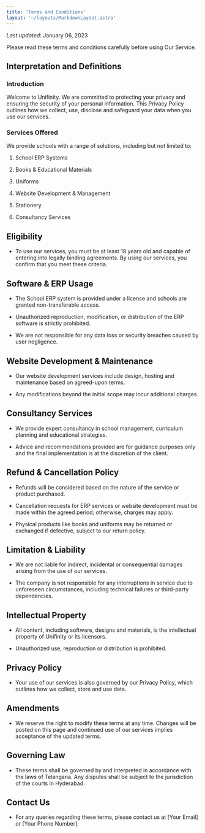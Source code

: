 ```yaml
---
title: 'Terms and Conditions'
layout: '~/layouts/MarkdownLayout.astro'
---
```


_Last updated_: January 06, 2023

Please read these terms and conditions carefully before using Our Service.

## Interpretation and Definitions

### Introduction

Welcome to Unifinity. We are committed to protecting your privacy and ensuring the security of your personal information. This Privacy Policy outlines how we collect, use, disclose and safeguard your data when you use our services.

### Services Offered

We provide schools with a range of solutions, including but not limited to:

1. School ERP Systems

2. Books & Educational Materials

3. Uniforms 

4. Website Development & Management

5. Stationery

6. Consultancy Services

## Eligibility

- To use our services, you must be at least 18 years old and capable of entering into legally binding agreements. By using our services, you confirm that you meet these criteria.




## Software & ERP Usage

- The School ERP system is provided under a license and schools are granted non-transferable access.

- Unauthorized reproduction, modification, or distribution of the ERP software is strictly prohibited.

- We are not responsible for any data loss or security breaches caused by user negligence.

## Website Development & Maintenance

- Our website development services include design, hosting and maintenance based on agreed-upon terms.

- Any modifications beyond the initial scope may incur additional charges.

## Consultancy Services

- We provide expert consultancy in school management, curriculum planning and educational strategies.

- Advice and recommendations provided are for guidance purposes only and the final implementation is at the discretion of the client.

## Refund & Cancellation Policy

- Refunds will be considered based on the nature of the service or product purchased.

- Cancellation requests for ERP services or website development must be made within the agreed period; otherwise, charges may apply.

- Physical products like books and uniforms may be returned or exchanged if defective, subject to our return policy.

## Limitation & Liability

- We are not liable for indirect, incidental or consequential damages arising from the use of our services.

- The company is not responsible for any interruptions in service due to unforeseen circumstances, including technical failures or third-party dependencies.

## Intellectual Property

- All content, including software, designs and materials, is the intellectual property of Unifinity or its licensors.

- Unauthorized use, reproduction or distribution is prohibited.

## Privacy Policy

- Your use of our services is also governed by our Privacy Policy, which outlines how we collect, store and use data.

## Amendments

- We reserve the right to modify these terms at any time. Changes will be posted on this page and continued use of our services implies acceptance of the updated terms.

## Governing Law

- These terms shall be governed by and interpreted in accordance with the laws of Telangana. Any disputes shall be subject to the jurisdiction of the courts in Hyderabad.

## Contact Us

- For any queries regarding these terms, please contact us at [Your Email] or [Your Phone Number].